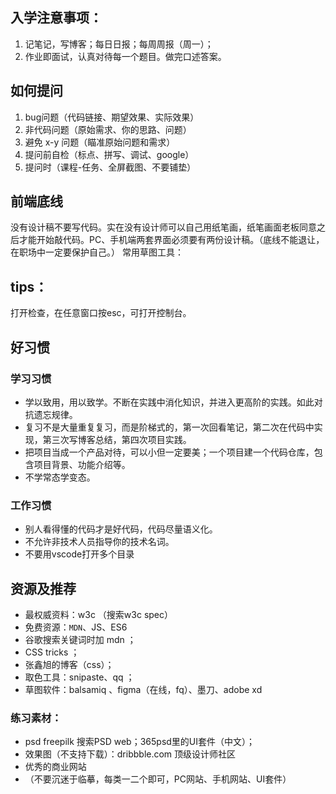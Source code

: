 ## 入学注意事项：
1. 记笔记，写博客；每日日报；每周周报（周一）；
2. 作业即面试，认真对待每一个题目。做完口述答案。

## 如何提问
1. bug问题（代码链接、期望效果、实际效果）
2. 非代码问题（原始需求、你的思路、问题）
3. 避免 x-y 问题（瞄准原始问题和需求）
4. 提问前自检（标点、拼写、调试、google）
5. 提问时（课程-任务、全屏截图、不要铺垫）

## 前端底线
没有设计稿不要写代码。实在没有设计师可以自己用纸笔画，纸笔画面老板同意之后才能开始敲代码。PC、手机端两套界面必须要有两份设计稿。（底线不能退让，在职场中一定要保护自己。）
常用草图工具：

## tips：
打开检查，在任意窗口按esc，可打开控制台。

## 好习惯
### 学习习惯
* 学以致用，用以致学。不断在实践中消化知识，并进入更高阶的实践。如此对抗遗忘规律。
* 复习不是大量重复复习，而是阶梯式的，第一次回看笔记，第二次在代码中实现，第三次写博客总结，第四次项目实践。
* 把项目当成一个产品对待，可以小但一定要美；一个项目建一个代码仓库，包含项目背景、功能介绍等。
* 不学常态学变态。

### 工作习惯
* 别人看得懂的代码才是好代码，代码尽量语义化。
* 不允许非技术人员指导你的技术名词。
* 不要用vscode打开多个目录

## 资源及推荐
* 最权威资料：w3c （搜索w3c spec）
* 免费资源：`MDN`、JS、ES6
* 谷歌搜索关键词时加 mdn ；
* CSS tricks ；
* 张鑫旭的博客（css）；
* 取色工具：snipaste、qq ；
* 草图软件：balsamiq 、figma（在线，fq）、墨刀、adobe xd

### 练习素材：
* psd freepilk 搜索PSD web；365psd里的UI套件（中文）；
* 效果图（不支持下载）：dribbble.com 顶级设计师社区
* 优秀的商业网站
* （不要沉迷于临摹，每类一二个即可，PC网站、手机网站、UI套件）
